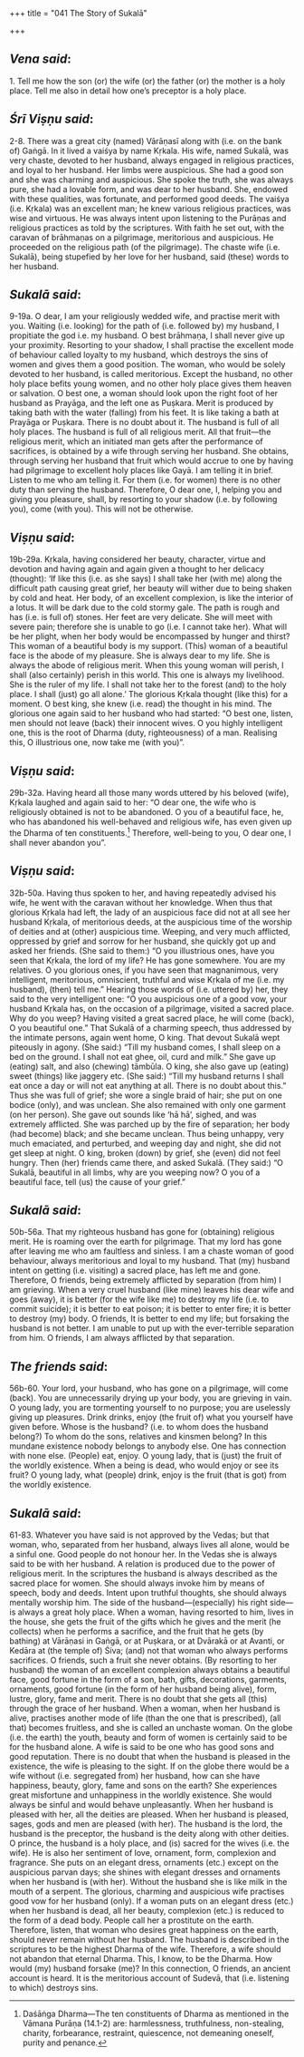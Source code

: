 +++
title = "041  The Story of Sukalā"

+++
 

## *Vena said*:

1\. Tell me how the son (or) the wife (or) the father (or) the mother is a holy place. Tell me also in detail how one’s preceptor is a holy place.

## *Śrī Viṣṇu said*:

2-8. There was a great city (named) Vārāṇasī along with (i.e. on the bank of) Gaṅgā. In it lived a vaiśya by name Kṛkala. His wife, named Sukalā, was very chaste, devoted to her husband, always engaged in religious practices, and loyal to her husband. Her limbs were auspicious. She had a good son and she was charming and auspicious. She spoke the truth, she was always pure, she had a lovable form, and was dear to her husband. She, endowed with these qualities, was fortunate, and performed good deeds. The vaiśya (i.e. Kṛkala) was an excellent man; he knew various religious practices, was wise and virtuous. He was always intent upon listening to the Purāṇas and religious practices as told by the scriptures. With faith he set out, with the caravan of brāhmaṇas on a pilgrimage, meritorious and auspicious. He proceeded on the religious path (of the pilgrimage). The chaste wife (i.e. Sukalā), being stupefied by her love for her husband, said (these) words to her husband.

## *Sukalā said*:

9-19a. O dear, I am your religiously wedded wife, and practise merit with you. Waiting (i.e. looking) for the path of (i.e. followed by) my husband, I propitiate the god i.e. my husband. O best brāhmaṇa, I shall never give up your proximity. Resorting to your shadow, I shall practise the excellent mode of behaviour called loyalty to my husband, which destroys the sins of women and gives them a good position. The woman, who would be solely devoted to her husband, is called meritorious. Except the husband, no other holy place befits young women, and no other holy place gives them heaven or salvation. O best one, a woman should look upon the right foot of her husband as Prayāga, and the left one as Puṣkara. Merit is produced by taking bath with the water (falling) from his feet. It is like taking a bath at Prayāga or Puṣkara. There is no doubt about it. The husband is full of all holy places. The husband is full of all religious merit. All that fruit—the religious merit, which an initiated man gets after the performance of sacrifices, is obtained by a wife through serving her husband. She obtains, through serving her husband that fruit which would accrue to one by having had pilgrimage to excellent holy places like Gayā. I am telling it in brief. Listen to me who am telling it. For them (i.e. for women) there is no other duty than serving the husband. Therefore, O dear one, I, helping you and giving you pleasure, shall, by resorting to your shadow (i.e. by following you), come (with you). This will not be otherwise.

## *Viṣṇu said*:

19b-29a. Kṛkala, having considered her beauty, character, virtue and devotion and having again and again given a thought to her delicacy (thought): ‘If like this (i.e. as she says) I shall take her (with me) along the difficult path causing great grief, her beauty will wither due to being shaken by cold and heat. Her body, of an excellent complexion, is like the interior of a lotus. It will be dark due to the cold stormy gale. The path is rough and has (i.e. is full of) stones. Her feet are very delicate. She will meet with severe pain; therefore she is unable to go (i.e. I cannot take her). What will be her plight, when her body would be encompassed by hunger and thirst? This woman of a beautiful body is my support. (This) woman of a beautiful face is the abode of my pleasure. She is always dear to my life. She is always the abode of religious merit. When this young woman will perish, I shall (also certainly) perish in this world. This one is always my livelihood. She is the ruler of my life. I shall not take her to the forest (and) to the holy place. I shall (just) go all alone.’ The glorious Kṛkala thought (like this) for a moment. O best king, she knew (i.e. read) the thought in his mind. The glorious one again said to her husband who had started: “O best one, listen, men should not leave (back) their innocent wives. O you highly intelligent one, this is the root of Dharma (duty, righteousness) of a man. Realising this, O illustrious one, now take me (with you)”.

## *Viṣṇu said*:

29b-32a. Having heard all those many words uttered by his beloved (wife), Kṛkala laughed and again said to her: “O dear one, the wife who is religiously obtained is not to be abandoned. O you of a beautiful face, he, who has abandoned his well-behaved and religious wife, has even given up the Dharma of ten constituents.[^1] Therefore, well-being to you, O dear one, I shall never abandon you”.

[^1]:  Daśāṅga Dharma—The ten constituents of Dharma as mentioned in the Vāmana Purāṇa (14.1-2) are: harmlessness, truthfulness, non-stealing, charity, forbearance, restraint, quiescence, not demeaning oneself, purity and penance.

## *Viṣṇu said*:

32b-50a. Having thus spoken to her, and having repeatedly advised his wife, he went with the caravan without her knowledge. When thus that glorious Kṛkala had left, the lady of an auspicious face did not at all see her husband Kṛkala, of meritorious deeds, at the auspicious time of the worship of deities and at (other) auspicious time. Weeping, and very much afflicted, oppressed by grief and sorrow for her husband, she quickly got up and asked her friends. (She said to them:) “O you illustrious ones, have you seen that Kṛkala, the lord of my life? He has gone somewhere. You are my relatives. O you glorious ones, if you have seen that magnanimous, very intelligent, meritorious, omniscient, truthful and wise Kṛkala of me (i.e. my husband), (then) tell me.” Hearing those words of (i.e. uttered by) her, they said to the very intelligent one: “O you auspicious one of a good vow, your husband Kṛkala has, on the occasion of a pilgrimage, visited a sacred place. Why do you weep? Having visited a great sacred place, he will come (back), O you beautiful one.” That Sukalā of a charming speech, thus addressed by the intimate persons, again went home, O king. That devout Sukalā wept piteously in agony. (She said:) “Till my husband comes, I shall sleep on a bed on the ground. I shall not eat ghee, oil, curd and milk.” She gave up (eating) salt, and also (chewing) tāmbūla. O king, she also gave up (eating) sweet (things) like jaggery etc. (She said:) “Till my husband returns I shall eat once a day or will not eat anything at all. There is no doubt about this.” Thus she was full of grief; she wore a single braid of hair; she put on one bodice (only), and was unclean. She also remained with only one garment (on her person). She gave out sounds like ‘hā hā’, sighed, and was extremely afflicted. She was parched up by the fire of separation; her body (had become) black; and she became unclean. Thus being unhappy, very much emaciated, and perturbed, and weeping day and night, she did not get sleep at night. O king, broken (down) by grief, she (even) did not feel hungry. Then (her) friends came there, and asked Sukalā. (They said:) “O Sukalā, beautiful in all limbs, why are you weeping now? O you of a beautiful face, tell (us) the cause of your grief.”

## *Sukalā said*:

50b-56a. That my righteous husband has gone for (obtaining) religious merit. He is roaming over the earth for pilgrimage. That my lord has gone after leaving me who am faultless and sinless. I am a chaste woman of good behaviour, always meritorious and loyal to my husband. That (my) husband intent on getting (i.e. visiting) a sacred place, has left me and gone. Therefore, O friends, being extremely afflicted by separation (from him) I am grieving. When a very cruel husband (like mine) leaves his dear wife and goes (away), it is better (for the wife like me) to destroy my life (i.e. to commit suicide); it is better to eat poison; it is better to enter fire; it is better to destroy (my) body. O friends, It is better to end my life; but forsaking the husband is not better. I am unable to put up with the ever-terrible separation from him. O friends, I am always afflicted by that separation.

## *The friends said*:

56b-60. Your lord, your husband, who has gone on a pilgrimage, will come (back). You are unnecessarily drying up your body, you are grieving in vain. O young lady, you are tormenting yourself to no purpose; you are uselessly giving up pleasures. Drink drinks, enjoy (the fruit of) what you yourself have given before. Whose is the husband? (i.e. to whom does the husband belong?) To whom do the sons, relatives and kinsmen belong? In this mundane existence nobody belongs to anybody else. One has connection with none else. (People) eat, enjoy. O young lady, that is (just) the fruit of the worldly existence. When a being is dead, who would enjoy or see its fruit? O young lady, what (people) drink, enjoy is the fruit (that is got) from the worldly existence.

## *Sukalā said*:

61-83. Whatever you have said is not approved by the Vedas; but that woman, who, separated from her husband, always lives all alone, would be a sinful one. Good people do not honour her. In the Vedas she is always said to be with her husband. A relation is produced due to the power of religious merit. In the scriptures the husband is always described as the sacred place for women. She should always invoke him by means of speech, body and deeds. Intent upon truthful thoughts, she should always mentally worship him. The side of the husband—(especially) his right side—is always a great holy place. When a woman, having resorted to him, lives in the house, she gets the fruit of the gifts which he gives and the merit (he collects) when he performs a sacrifice, and the fruit that he gets (by bathing) at Vārāṇasi in Gaṅgā, or at Puṣkara, or at Dvārakā or at Avanti, or Kedāra at (the temple of) Śiva; (and) not that woman who always performs sacrifices. O friends, such a fruit she never obtains. (By resorting to her husband) the woman of an excellent complexion always obtains a beautiful face, good fortune in the form of a son, bath, gifts, decorations, garments, ornaments, good fortune (in the form of her husband being alive), form, lustre, glory, fame and merit. There is no doubt that she gets all (this) through the grace of her husband. When a woman, when her husband is alive, practises another mode of life (than the one that is prescribed), (all that) becomes fruitless, and she is called an unchaste woman. On the globe (i.e. the earth) the youth, beauty and form of women is certainly said to be for the husband alone. A wife is said to be one who has good sons and good reputation. There is no doubt that when the husband is pleased in the existence, the wife is pleasing to the sight. If on the globe there would be a wife without (i.e. segregated from) her husband, how can she have happiness, beauty, glory, fame and sons on the earth? She experiences great misfortune and unhappiness in the worldly existence. She would always be sinful and would behave unpleasantly. When her husband is pleased with her, all the deities are pleased. When her husband is pleased, sages, gods and men are pleased (with her). The husband is the lord, the husband is the preceptor, the husband is the deity along with other deities. O prince, the husband is a holy place, and (is) sacred for the wives (i.e. the wife). He is also her sentiment of love, ornament, form, complexion and fragrance. She puts on an elegant dress, ornaments (etc.) except on the auspicious parvan days; she shines with elegant dresses and ornaments when her husband is (with her). Without the husband she is like milk in the mouth of a serpent. The glorious, charming and auspicious wife practises good vow for her husband (only). If a woman puts on an elegant dress (etc.) when her husband is dead, all her beauty, complexion (etc.) is reduced to the form of a dead body. People call her a prostitute on the earth. Therefore, listen, that woman who desires great happiness on the earth, should never remain without her husband. The husband is described in the scriptures to be the highest Dharma of the wife. Therefore, a wife should not abandon that eternal Dharma. This, I know, to be the Dharma. How would (my) husband forsake (me)? In this connection, O friends, an ancient account is heard. It is the meritorious account of Sudevā, that (i.e. listening to which) destroys sins.



